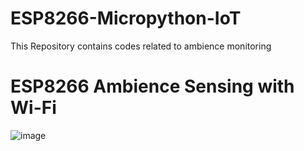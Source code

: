 # ESP8266-Micropython-IoT

This Repository contains codes related to ambience monitoring

# ESP8266 Ambience Sensing with Wi-Fi

![image](https://user-images.githubusercontent.com/87240174/234351351-b54bd5c1-42e6-43b2-8966-1699d26325d4.jpg)
